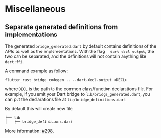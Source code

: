 # Miscellaneous

## Separate generated definitions from implementations

The generated `bridge_generated.dart` by default contains definitions of the APIs as well as the implementations. With the flag `--dart-decl-output`, the two can be separated, and the definitions will not contain anything like `dart:ffi`.

A command example as follow:

```shell
flutter_rust_bridge_codegen .. --dart-decl-output <DECL>
```

where `DECL` is the path to the common class/function declarations file.
For example, if you emit your Dart bridge to `lib/bridge_generated.dart`,
you can put the declarations file at `lib/bridge_definitions.dart`


By default this will create new file:

```
├── lib
│   ├── bridge_definitions.dart
```

More information: [#298](https://github.com/fzyzcjy/flutter_rust_bridge/issues/298).